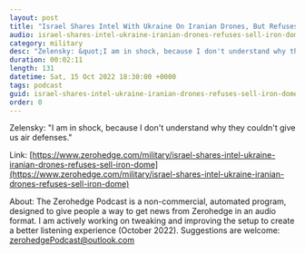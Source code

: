 ```yaml
---
layout: post
title: "Israel Shares Intel With Ukraine On Iranian Drones, But Refuses To Sell Iron Dome"
audio: israel-shares-intel-ukraine-iranian-drones-refuses-sell-iron-dome-0
category: military
desc: "Zelensky: &quot;I am in shock, because I don't understand why they couldn't give us air defenses.&quot;"
duration: 00:02:11
length: 131
datetime: Sat, 15 Oct 2022 18:30:00 +0000
tags: podcast
guid: israel-shares-intel-ukraine-iranian-drones-refuses-sell-iron-dome-0
order: 0
---
```

Zelensky: &quot;I am in shock, because I don't understand why they couldn't give us air defenses.&quot;

Link: [https://www.zerohedge.com/military/israel-shares-intel-ukraine-iranian-drones-refuses-sell-iron-dome](https://www.zerohedge.com/military/israel-shares-intel-ukraine-iranian-drones-refuses-sell-iron-dome)

About: The Zerohedge Podcast is a non-commercial, automated program, designed to give people a way to get news from Zerohedge in an audio format.  I am actively working on tweaking and improving the setup to create a better listening experience (October 2022).  Suggestions are welcome: [zerohedgePodcast@outlook.com](mailto:zerohedgePodcast@outlook.com)